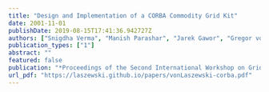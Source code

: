 ```yaml
---
title: "Design and Implementation of a CORBA Commodity Grid Kit"
date: 2001-11-01
publishDate: 2019-08-15T17:41:36.942727Z
authors: ["Snigdha Verma", "Manish Parashar", "Jarek Gawor", "Gregor von Laszewski"]
publication_types: ["1"]
abstract: ""
featured: false
publication: "*Proceedings of the Second International Workshop on Grid Computing (GRID'01)*"
url_pdf: "https://laszewski.github.io/papers/vonLaszewski-corba.pdf"
---
```


